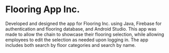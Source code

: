 # Flooring App Inc.
Developed and designed the app for Flooring Inc. using Java, Firebase for authentication and flooring database, and Android Studio. This app was made to allow the chain to showcase their flooring selection, while allowing employees to edit the selection as needed upon logging in. The app includes both search by floor categories and search by name.

